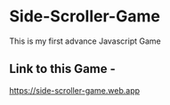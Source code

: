 # Side-Scroller-Game
This is my first advance Javascript Game

## Link to this Game - 
https://side-scroller-game.web.app
